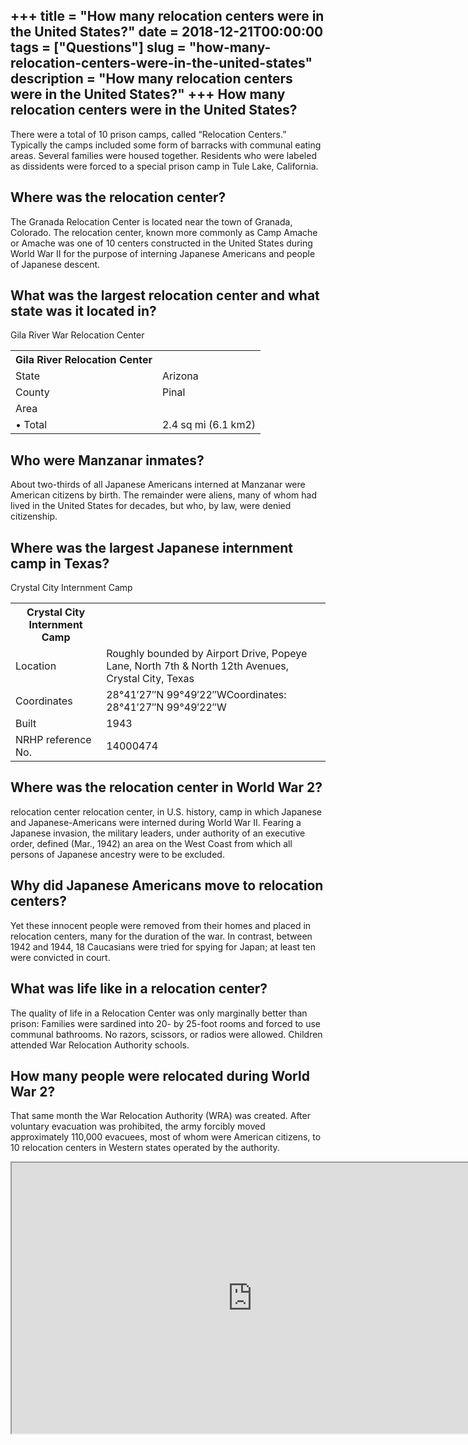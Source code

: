 +++
title = "How many relocation centers were in the United States?"
date = 2018-12-21T00:00:00
tags = ["Questions"]
slug = "how-many-relocation-centers-were-in-the-united-states"
description = "How many relocation centers were in the United States?"
+++
How many relocation centers were in the United States?
------------------------------------------------------

There were a total of 10 prison camps, called “Relocation Centers.” Typically the camps included some form of barracks with communal eating areas. Several families were housed together. Residents who were labeled as dissidents were forced to a special prison camp in Tule Lake, California.

Where was the relocation center?
--------------------------------

The Granada Relocation Center is located near the town of Granada, Colorado. The relocation center, known more commonly as Camp Amache or Amache was one of 10 centers constructed in the United States during World War II for the purpose of interning Japanese Americans and people of Japanese descent.

What was the largest relocation center and what state was it located in?
------------------------------------------------------------------------

Gila River War Relocation Center

<table><tr><th>Gila River Relocation Center</th></tr><tr><td>State</td><td>Arizona</td></tr><tr><td>County</td><td>Pinal</td></tr><tr><td>Area</td></tr><tr><td>• Total</td><td>2.4 sq mi (6.1 km2)</td></tr></table>

Who were Manzanar inmates?
--------------------------

About two-thirds of all Japanese Americans interned at Manzanar were American citizens by birth. The remainder were aliens, many of whom had lived in the United States for decades, but who, by law, were denied citizenship.

Where was the largest Japanese internment camp in Texas?
--------------------------------------------------------

Crystal City Internment Camp

<table><tr><th>Crystal City Internment Camp</th></tr><tr><td>Location</td><td>Roughly bounded by Airport Drive, Popeye Lane, North 7th &amp; North 12th Avenues, Crystal City, Texas</td></tr><tr><td>Coordinates</td><td>28°41′27″N 99°49′22″WCoordinates: 28°41′27″N 99°49′22″W</td></tr><tr><td>Built</td><td>1943</td></tr><tr><td>NRHP reference No.</td><td>14000474</td></tr></table>

Where was the relocation center in World War 2?
-----------------------------------------------

relocation center relocation center, in U.S. history, camp in which Japanese and Japanese-Americans were interned during World War II. Fearing a Japanese invasion, the military leaders, under authority of an executive order, defined (Mar., 1942) an area on the West Coast from which all persons of Japanese ancestry were to be excluded.

Why did Japanese Americans move to relocation centers?
------------------------------------------------------

Yet these innocent people were removed from their homes and placed in relocation centers, many for the duration of the war. In contrast, between 1942 and 1944, 18 Caucasians were tried for spying for Japan; at least ten were convicted in court.

What was life like in a relocation center?
------------------------------------------

The quality of life in a Relocation Center was only marginally better than prison: Families were sardined into 20- by 25-foot rooms and forced to use communal bathrooms. No razors, scissors, or radios were allowed. Children attended War Relocation Authority schools.

How many people were relocated during World War 2?
--------------------------------------------------

That same month the War Relocation Authority (WRA) was created. After voluntary evacuation was prohibited, the army forcibly moved approximately 110,000 evacuees, most of whom were American citizens, to 10 relocation centers in Western states operated by the authority.

<iframe allow="accelerometer; autoplay; clipboard-write; encrypted-media; gyroscope; picture-in-picture" allowfullscreen="" class="__youtube_prefs__  epyt-is-override  no-lazyload" data-no-lazy="1" data-origheight="433" data-origwidth="770" data-skipgform_ajax_framebjll="" height="433" id="_ytid_50917" loading="lazy" src="https://www.youtube.com/embed/hI4NoVWq87M?enablejsapi=1&autoplay=0&cc_load_policy=0&cc_lang_pref=&iv_load_policy=1&loop=0&modestbranding=0&rel=1&fs=1&playsinline=0&autohide=2&theme=dark&color=red&controls=1&" title="YouTube player" width="770"></iframe>